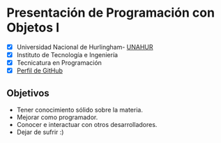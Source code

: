 # Presentación de Programación con Objetos I
- [x] Universidad Nacional de Hurlingham- [UNAHUR](https://unahur.edu.ar)
- [x] Instituto de Tecnología e Ingeniería 
- [x] Tecnicatura en Programación
- [x] [Perfil de GitHub](https://github.com/gann4life)

## Objetivos 
* Tener conocimiento sólido sobre la materia.
* Mejorar como programador.
* Conocer e interactuar con otros desarrolladores.
* Dejar de sufrir :)
